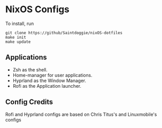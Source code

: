 # NixOS Configs

To install, run

```
git clone https://github/Saintdoggie/nixOS-dotfiles
make init
make update
```



## Applications
* Zsh as the shell.
* Home-manager for user applications.
* Hyprland as the Window Manager.
* Rofi as the Application launcher.


## Config Credits
Rofi and Hyprland configs are based on Chris Titus's and Linuxmobile's configs

